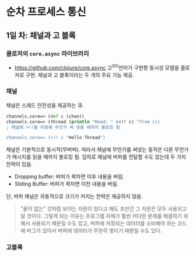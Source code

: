 # 순차 프로세스 통신


## 1일 차: 채널과 고 블록

### 클로저의 `core.async` 라이브러리
- https://github.com/clojure/core.async
고<sup>GO</sup>언어가 구현항 동시성 모델을 클로저로 구현. 채널과 고 블록이라는 두 개의 주요 기능 제공.

### 채널
채널은 스레드 안전성을 제공하는 큐.

```clojure
channels.core=> (def c (chan))
channels.core=> (thread (println "Read: " (<!! c) "from c)) 
; 채널에 >!!를 이용해 무언가 써 넣을 때까지 블로킹 됨

channels.core=> (>!! c "Hello Thread")
```

채널은 기본적으로 동시적(무버퍼). 따라서 채널에 무언가를 써넣는 동작은 다른 무언가가 메시지를 읽을 때까지 블로킹 됨.
임의로 채널에 버퍼를 전달할 수도 있는데 두 가지 전략이 있음. 

- Dropping buffer: 버퍼가 꽉차면 이후 내용을 버림.
- Sliding Buffer: 버퍼가 꽉차면 이전 내용을 버림.

단, 버퍼 채널은 자동적으로 크기가 커지는 전략은 제공하지 않음.

> "끝이 없는" 것처럼 보이는 자원이 있다고 해도 조만간 그 자원은 모두 사용되고 말 것이다. 그렇게 되는 이유는 프로그램 자체가 훨씬 커다란 문제를 해결하기 위해서 사용되기 때문일 수도 있고, 버퍼에 저장되는 데이터를 소비해야 하는 코드에 버그가 있어서 버퍼에 데이터가 무한히 쌓이기 때문일 수도 있다.

### 고블록


